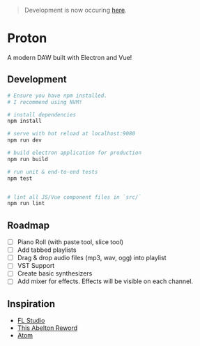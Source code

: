 > Development is now occuring [here](https://github.com/vuesic/vuesic). 

# Proton
A modern DAW built with Electron and Vue!

## Development

``` bash
# Ensure you have npm installed.
# I recommend using NVM!

# install dependencies
npm install

# serve with hot reload at localhost:9080
npm run dev

# build electron application for production
npm run build

# run unit & end-to-end tests
npm test


# lint all JS/Vue component files in `src/`
npm run lint

```

## Roadmap
- [ ] Piano Roll (with paste tool, slice tool)
- [ ] Add tabbed playlists
- [ ] Drag & drop audio files (mp3, wav, ogg) into playlist
- [ ] VST Support
- [ ] Create basic synthesizers
- [ ] Add mixer for effects. Effects will be visible on each channel.

## Inspiration
- [FL Studio](https://www.image-line.com/flstudio/)
- [This Abelton Reword](http://cdm.link/app/uploads/2017/06/Live-view-less-dense@full.png)
- [Atom](https://atom.io/)

